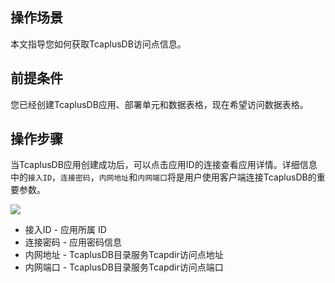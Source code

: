 ## 操作场景
本文指导您如何获取TcaplusDB访问点信息。

##  前提条件
您已经创建TcaplusDB应用、部署单元和数据表格，现在希望访问数据表格。

## 操作步骤

当TcaplusDB应用创建成功后，可以点击应用ID的连接查看应用详情。详细信息中的`接入ID`，`连接密码`，`内网地址`和`内网端口`将是用户使用客户端连接TcaplusDB的重要参数。

![](https://main.qcloudimg.com/raw/def5c0916a3541eb257637b11e9fa988.png)

* 接入ID - 应用所属 ID
* 连接密码 - 应用密码信息
* 内网地址 - TcaplusDB目录服务Tcapdir访问点地址
* 内网端口 - TcaplusDB目录服务Tcapdir访问点端口

